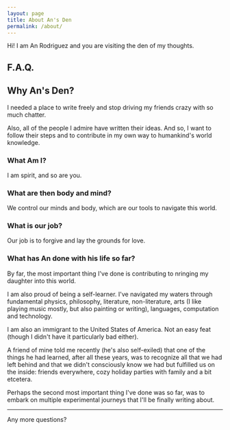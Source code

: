 ```yaml
---
layout: page
title: About An's Den
permalink: /about/
---
```

Hi! I am An Rodriguez and you are visiting the den of my thoughts.

## F.A.Q.

## Why An's Den?
I needed a place to write freely and stop driving my friends crazy with so much chatter.

Also, all of the people I admire have written their ideas. And so, I want to follow their steps and to contribute in my own way to humankind's world knowledge.

### What Am I?
I am spirit, and so are you.

### What are then body and mind?
We control our minds and body, which are our tools to navigate this world.

### What is our job?
Our job is to forgive and lay the grounds for love.

### What has An done with his life so far?
By far, the most important thing I've done is contributing to nringing my daughter into this world.

I am also proud of being a self-learner. I've navigated my waters through fundamental physics, philosophy, literature, non-literature, arts (I like playing music mostly, but also painting or writing), languages, computation and technology.

I am also an immigrant to the United States of America. Not an easy feat (though I didn't have it particularly bad either).

A friend of mine told me recently (he's also self-exiled) that one of the things he had learned, after all these years, was to recognize all that we had left behind and that we didn't consciously know we had but fulfilled us on the inside: friends everywhere, cozy holiday parties with family and a bit etcetera.

Perhaps the second most important thing I've done was so far, was to embark on multiple experimental journeys that I'll be finally writing about.

---

Any more questions?
